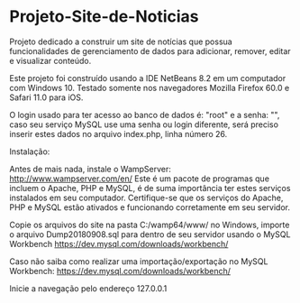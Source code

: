 # Projeto-Site-de-Noticias

Projeto dedicado a construir um site de notícias que possua funcionalidades de gerenciamento de dados para adicionar, remover, editar e visualizar conteúdo.

Este projeto foi construído usando a IDE NetBeans 8.2 em um computador com Windows 10.
Testado somente nos navegadores Mozilla Firefox 60.0 e Safari 11.0 para iOS.

O login usado para ter acesso ao banco de dados é: "root" e a senha: "", caso seu serviço MySQL use uma senha ou login diferente, será preciso inserir estes dados no arquivo index.php, linha número 26.

Instalação:

Antes de mais nada, instale o WampServer: http://www.wampserver.com/en/ Este é um pacote de programas que incluem o Apache, PHP e MySQL, é de suma importância ter estes serviços instalados em seu computador. Certifique-se que os serviços do Apache, PHP e MySQL estão ativados e funcionando corretamente em seu servidor.

Copie os arquivos do site na pasta C:/wamp64/www/ no Windows, importe o arquivo Dump20180908.sql para dentro de seu servidor usando o MySQL Workbench https://dev.mysql.com/downloads/workbench/ 

Caso não saiba como realizar uma importação/exportação no MySQL Workbench: https://dev.mysql.com/downloads/workbench/
 
Inicie a navegação pelo endereço 127.0.0.1
